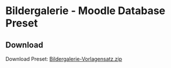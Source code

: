# Bildergalerie - Moodle Database Preset

## Download

Download Preset: [Bildergalerie-Vorlagensatz.zip](https://github.com/margomius/moodle-datenbanken-vorlagen/raw/main/Bildergalerie/Bildergalerie-Vorlagensatz.zip)

